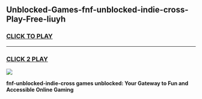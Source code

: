 
## Unblocked-Games-fnf-unblocked-indie-cross-Play-Free-liuyh
<h3>
<a href="https://premium76.site?title=fnf-unblocked-indie-cross&ref=18A1">CLICK TO PLAY</a></h3>
<hr>

<h3>
<a href="https://premium76.site?title=fnf-unblocked-indie-cross&ref=18A1">CLICK 2 PLAY</a>
  
</h3>

<a href="https://premium76.site?title=fnf-unblocked-indie-cross&ref=18A1"><img src="https://clearcache.store/games.png"></a>


**fnf-unblocked-indie-cross games unblocked: Your Gateway to Fun and Accessible Online Gaming**

